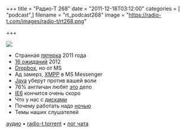 +++
title = "Радио-Т 268"
date = "2011-12-18T03:12:00"
categories = [ "podcast",]
filename = "rt_podcast268"
image = "https://radio-t.com/images/radio-t/rt268.png"

+++

![](https://radio-t.com/images/radio-t/rt268.png)

- Странная [пятерка](http://www.readwriteweb.com/archives/top_5_internet-connected_devices_of_2011.php) 2011 года
- [16 ожиданий](http://reviews.cnet.com/8301-18438_7-57343942-82/16-most-anticipated-tech-products-of-2012/) 2012
- [Dropbox](http://www.readwriteweb.com/archives/microsoft_skydrive_iphone_app.php), но от MS
- Ад замерз, [XMPP](http://windowsteamblog.com/windows_live/b/windowslive/archive/2011/12/14/anyone-can-build-a-windows-live-messenger-client-with-o) в MS Messenger
- [Java](http://habrahabr.ru/blogs/java/134742/) уберут против вашей воли
- 76% англичан любят [это](http://mashable.com/2011/12/15/british-facebook-alcohol-photos/) дело
- [IE6](http://www.readwriteweb.com/archives/microsoft_to_developers_sorry_about_the_whole_ie6.php) кончится очень скоро
- Что у нас с [дисками](http://news.cnet.com/8301-13924_3-57341642-64/how-bad-is-the-hard-disk-shortage/)
- Почему работать надо [ночью](http://swizec.com/blog/why-programmers-work-at-night/swizec/3198)
- Темы наших слушателей

[аудио](http://archive.rucast.net/radio-t/media/rt_podcast268.mp3) • [radio-t.torrent](http://www.radio-t.com/torrents/rt_podcast268.mp3.torrent) • [лог чата](http://chat.radio-t.com/logs/radio-t-268.html)<audio src="http://archive.rucast.net/radio-t/media/rt_podcast268.mp3" preload="none"></audio>